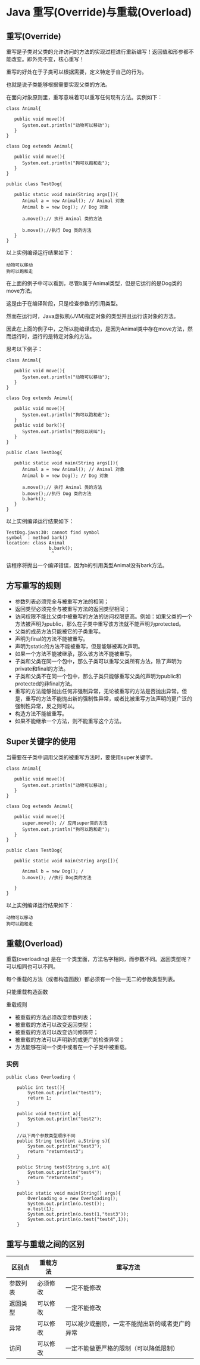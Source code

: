 
# Java 重写(Override)与重载(Overload)

## 重写(Override)

重写是子类对父类的允许访问的方法的实现过程进行重新编写！返回值和形参都不能改变。即外壳不变，核心重写！

重写的好处在于子类可以根据需要，定义特定于自己的行为。

也就是说子类能够根据需要实现父类的方法。

在面向对象原则里，重写意味着可以重写任何现有方法。实例如下：

```
class Animal{

   public void move(){
      System.out.println("动物可以移动");
   }
}

class Dog extends Animal{

   public void move(){
      System.out.println("狗可以跑和走");
   }
}

public class TestDog{

   public static void main(String args[]){
      Animal a = new Animal(); // Animal 对象
      Animal b = new Dog(); // Dog 对象

      a.move();// 执行 Animal 类的方法

      b.move();//执行 Dog 类的方法
   }
}

```

以上实例编译运行结果如下：

```
动物可以移动
狗可以跑和走

```

在上面的例子中可以看到，尽管b属于Animal类型，但是它运行的是Dog类的move方法。

这是由于在编译阶段，只是检查参数的引用类型。

然而在运行时，Java虚拟机(JVM)指定对象的类型并且运行该对象的方法。

因此在上面的例子中，之所以能编译成功，是因为Animal类中存在move方法，然而运行时，运行的是特定对象的方法。

思考以下例子：

```
class Animal{

   public void move(){
      System.out.println("动物可以移动");
   }
}

class Dog extends Animal{

   public void move(){
      System.out.println("狗可以跑和走");
   }
   public void bark(){
      System.out.println("狗可以吠叫");
   }
}

public class TestDog{

   public static void main(String args[]){
      Animal a = new Animal(); // Animal 对象
      Animal b = new Dog(); // Dog 对象

      a.move();// 执行 Animal 类的方法
      b.move();//执行 Dog 类的方法
      b.bark();
   }
}

```

以上实例编译运行结果如下：

```
TestDog.java:30: cannot find symbol
symbol  : method bark()
location: class Animal
                b.bark();
                 ^

```

该程序将抛出一个编译错误，因为b的引用类型Animal没有bark方法。

## 方写重写的规则

*   参数列表必须完全与被重写方法的相同；
*   返回类型必须完全与被重写方法的返回类型相同；
*   访问权限不能比父类中被重写的方法的访问权限更高。例如：如果父类的一个方法被声明为public，那么在子类中重写该方法就不能声明为protected。
*   父类的成员方法只能被它的子类重写。
*   声明为final的方法不能被重写。
*   声明为static的方法不能被重写，但是能够被再次声明。
*   如果一个方法不能被继承，那么该方法不能被重写。
*   子类和父类在同一个包中，那么子类可以重写父类所有方法，除了声明为private和final的方法。
*   子类和父类不在同一个包中，那么子类只能够重写父类的声明为public和protected的非final方法。
*   重写的方法能够抛出任何非强制异常，无论被重写的方法是否抛出异常。但是，重写的方法不能抛出新的强制性异常，或者比被重写方法声明的更广泛的强制性异常，反之则可以。
*   构造方法不能被重写。
*   如果不能继承一个方法，则不能重写这个方法。

## Super关键字的使用

当需要在子类中调用父类的被重写方法时，要使用super关键字。

```
class Animal{

   public void move(){
      System.out.println("动物可以移动);
   }
}

class Dog extends Animal{

   public void move(){
      super.move(); // 应用super类的方法
      System.out.println("狗可以跑和走");
   }
}

public class TestDog{

   public static void main(String args[]){

      Animal b = new Dog(); /
      b.move(); //执行 Dog类的方法

   }
}

```

以上实例编译运行结果如下：

```
动物可以移动
狗可以跑和走

```

## 重载(Overload)

重载(overloading) 是在一个类里面，方法名字相同，而参数不同。返回类型呢？可以相同也可以不同。

每个重载的方法（或者构造函数）都必须有一个独一无二的参数类型列表。

只能重载构造函数

重载规则

*   被重载的方法必须改变参数列表；
*   被重载的方法可以改变返回类型；
*   被重载的方法可以改变访问修饰符；
*   被重载的方法可以声明新的或更广的检查异常；
*   方法能够在同一个类中或者在一个子类中被重载。

### 实例

```
public class Overloading {

	public int test(){
		System.out.println("test1");
		return 1;
	}

	public void test(int a){
		System.out.println("test2");
	}

	//以下两个参数类型顺序不同
	public String test(int a,String s){
		System.out.println("test3");
		return "returntest3";
	}

	public String test(String s,int a){
		System.out.println("test4");
		return "returntest4";
	}

	public static void main(String[] args){
		Overloading o = new Overloading();
		System.out.println(o.test());
		o.test(1);
		System.out.println(o.test(1,"test3"));
		System.out.println(o.test("test4",1));
	}

```

## 重写与重载之间的区别

| 区别点 | 重载方法 | 重写方法 |
| --- | --- | --- |
| 参数列表 | 必须修改 | 一定不能修改 |
| 返回类型 | 可以修改 | 一定不能修改 |
| 异常 | 可以修改 | 可以减少或删除，一定不能抛出新的或者更广的异常 |
| 访问 | 可以修改 | 一定不能做更严格的限制（可以降低限制） |
